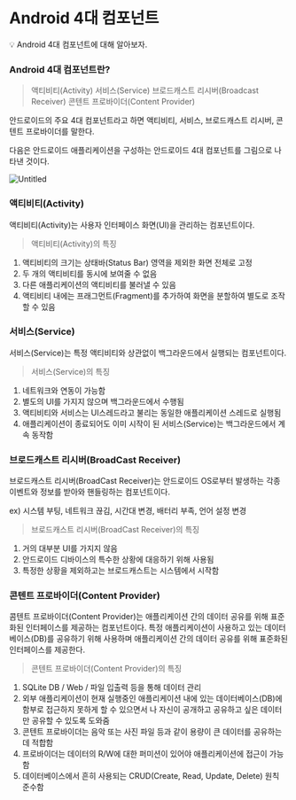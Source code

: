 # Android 4대 컴포넌트

<aside>
💡 Android 4대 컴포넌트에 대해 알아보자.

</aside>

### Android 4대 컴포넌트란?

> 액티비티(Activity)
서비스(Service)
브로드캐스트 리시버(Broadcast Receiver)
콘텐트 프로바이더(Content Provider)
> 

안드로이드의 주요 4대 컴포넌트라고 하면 액티비티, 서비스, 브로드캐스트 리시버, 콘텐트 프로바이더를 말한다. 

다음은 안드로이드 애플리케이션을 구성하는 안드로이드 4대 컴포넌트를 그림으로 나타낸 것이다. 

![Untitled](Android%204%E1%84%83%206de82/Untitled.png)

### 액티비티(Activity)

액티비티(Activity)는 사용자 인터페이스 화면(UI)을 관리하는 컴포넌트이다.

> 액티비티(Activity)의 특징
1. 액티비티의 크기는 상태바(Status Bar) 영역을 제외한 화면 전체로 고정
2. 두 개의 액티비티를 동시에 보여줄 수 없음
3. 다른 애플리케이션의 액티비티를 불러낼 수 있음
4. 액티비티 내에는 프래그먼트(Fragment)를 추가하여 화면을 분할하여 별도로 조작할 수 있음
> 

### 서비스(Service)

서비스(Service)는 특정 액티비티와 상관없이 백그라운드에서 실행되는 컴포넌트이다.

> 서비스(Service)의 특징
1. 네트워크와 연동이 가능함
2. 별도의 UI를 가지지 않으며 백그라운드에서 수행됨
3. 액티비티와 서비스는 UI스레드라고 불리는 동일한 애플리케이션 스레드로 실행됨
4. 애플리케이션이 종료되어도 이미 시작이 된 서비스(Service)는 백그라운드에서 계속 동작함
> 

### 브로드캐스트 리시버(BroadCast Receiver)

브로드캐스트 리시버(BroadCast Receiver)는 안드로이드 OS로부터 발생하는 각종 이벤트와 정보를 받아와 핸들링하는 컴포넌트이다.

ex) 시스템 부팅, 네트워크 끊김, 시간대 변경, 배터리 부족, 언어 설정 변경

> 브로드캐스트 리시버(BroadCast Receiver)의 특징
1. 거의 대부분 UI를 가지지 않음
2. 안드로이드 디바이스의 특수한 상황에 대응하기 위해 사용됨
3. 특정한 상황을 제외하고는 브로드캐스트는 시스템에서 시작함
> 

### 콘텐트 프로바이더(Content Provider)

콤텐트 프로바이더(Content Provider)는 애플리케이션 간의 데이터 공유를 위해 표준화된 인터페이스를 제공하는 컴포넌트이다.
특정 애플리케이션이 사용하고 있는 데이터베이스(DB)를 공유하기 위해 사용하며 애플리케이션 간의 데이터 공유를 위해 표준화된 인터페이스를 제공한다.

> 콘텐트 프로바이더(Content Provider)의 특징
1. SQLite DB / Web / 파일 입출력 등을 통해 데이터 관리
2. 외부 애플리케이션이 현재 실행중인 애플리케이션 내에 있는 데이터베이스(DB)에 함부로 접근하지 못하게 할 수 있으면서 나 자신이 공개하고 공유하고 싶은 데이터만 공유할 수 있도록 도와줌
3. 콘텐트 프로바이더는 음악 또는 사진 파일 등과 같이 용량이 큰 데이터를 공유하는데 적합함
4. 프로바이더는 데이터의 R/W에 대한 퍼미션이 있어야 애플리케이션에 접근이 가능함
5. 데이터베이스에서 흔히 사용되는 CRUD(Create, Read, Update, Delete) 원칙 준수함
>